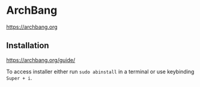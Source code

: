 # ArchBang

https://archbang.org

## Installation

https://archbang.org/guide/

To access installer either run `sudo abinstall` in a terminal or use keybinding `Super + i`.